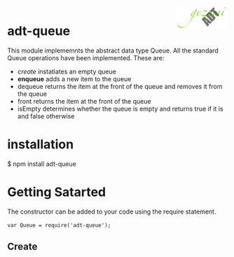 <img src="logo.png" alt="Gozumi abstact data types" align="right">

adt-queue
=========

This module implememnts the abstract data type Queue. All the standard Queue operations have been implemented. These are:

- _create_		instatiates an empty queue
- __enqueue__	adds a new item to the queue
- dequeue	returns the item at the front of the queue and removes it from the queue
- front		returns the item at the front of the queue
- isEmpty	determines whether the queue is empty and returns true if it is and false otherwise


installation
============

$ npm install adt-queue

Getting Satarted
================

The constructor can be added to your code using the require statement.

	var Queue = require('adt-queue');




Create
------
